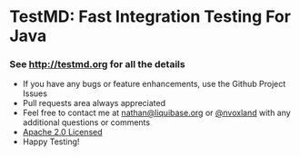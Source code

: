 # TestMD: Fast Integration Testing For Java

### See http://testmd.org for all the details

- If you have any bugs or feature enhancements, use the Github Project Issues
- Pull requests area always appreciated
- Feel free to contact me at nathan@liquibase.org or [@nvoxland](https://twitter.com/nvoxland) with any additional questions or comments
- [Apache 2.0 Licensed](LICENSE.md)
- Happy Testing!

  